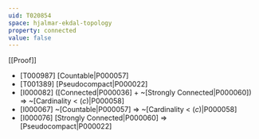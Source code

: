 ```yaml
---
uid: T020854
space: hjalmar-ekdal-topology
property: connected
value: false
---
```

[[Proof]]

* [T000987] [Countable|P000057]
* [T001389] [Pseudocompact|P000022]
* [I000082] ([Connected|P000036] + ~[Strongly Connected|P000060]) => ~[Cardinality < $\mathfrak(c)$|P000058]
* [I000067] ~[Countable|P000057] => ~[Cardinality < $\mathfrak(c)$|P000058]
* [I000076] [Strongly Connected|P000060] => [Pseudocompact|P000022]

